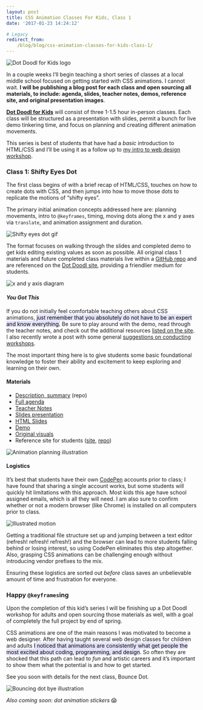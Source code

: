 ```yaml
---
layout: post
title: CSS Animation Classes For Kids, Class 1
date: '2017-01-23 14:24:12'

# Legacy
redirect_from:
    /blog/blog/css-animation-classes-for-kids-class-1/
---
```


![Dot Doodl for Kids logo](/content/2017/01/Screen-Shot-2017-01-20-at-7-23-38-PM.png)

In a couple weeks I’ll begin teaching a short series of classes at a local middle school focused on getting started with CSS animations. I cannot wait. **I will be publishing a blog post for each class and open sourcing all materials, to include: agenda, slides, teacher notes, demos, reference site, and original presentation images**.

**[Dot Doodl for Kids](http://www.dotdoodl.com/)** will consist of three 1-1.5 hour in-person classes. Each class will be structured as a presentation with slides, permit a bunch for live demo tinkering time, and focus on planning and creating different animation movements.

This series is best of students that have had a *basic* introduction to HTML/CSS and I’ll be using it as a follow up to [my intro to web design workshop](https://github.com/jonitrythall/tutstownworkshop).  

### Class 1: Shifty Eyes Dot
The first class begins of with a brief recap of HTML/CSS, touches on how to create dots with CSS, and then jumps into how to move those dots to replicate the motions of “shifty eyes”.

The primary initial animation concepts addressed here are: planning movements, intro to `@keyframes`, timing, moving dots along the x and y axes via `translate`, and animation assignment and duration.  

![Shifty eyes dot gif](/content/2017/01/test-1.gif)

The format focuses on walking through the slides and completed demo to get kids editing existing values as soon as possible. All original class 1 materials and future completed class materials live within a [GitHub repo](https://github.com/jonitrythall/dotdoodl-kid-classes) and are referenced on the [Dot Doodl site](http://www.dotdoodl.com/), providing a friendlier medium for students.

![x and y axis diagram](/content/2017/01/axis.png)

#### *You Got This*
If you do not initially feel comfortable teaching others about CSS animations, <mark style="background: #E4E3FC;">just remember that you absolutely do not have to be an expert and know everything.</mark> Be sure to play around with the demo, read through the teacher notes, and check out the additional resources [listed on the site](http://www.dotdoodl.com/kids.html). I also recently wrote a post with some general [suggestions on conducting workshops](http://jonibologna.com/intro-to-writing-svg-and-tuts-town-workshops/).

The most important thing here is to give students some basic foundational knowledge to foster their ability and excitement to keep exploring and learning on their own.  

#### Materials

* [Description, summary](https://github.com/jonitrythall/dotdoodl-kid-classes/blob/master/README.md) (repo)
* [Full agenda](https://docs.google.com/document/d/1rv8SkQwUP-PGetV-ByROscOrxmsI6re2dkUQq3-cZl4/edit?usp=sharing)
* [Teacher Notes](https://docs.google.com/document/d/1q3igOFoHnfXRRegRSzs1qnfhNhNAqFegTqsQqBSZfMA/edit?usp=sharing)
* [Slides presentation](http://slides.com/jonibologna/intro-to-css-animation-1-kids#/)
* [HTML Slides](https://github.com/jonitrythall/dotdoodl-kid-classes/blob/master/class-one-slides.html)
* [Demo](http://codepen.io/jonitrythall/pen/GrWPoX/)
* [Original visuals](https://github.com/jonitrythall/dotdoodl-kid-classes/tree/master/class1-original-visuals)
* Reference site for students ([site](http://www.dotdoodl.com/), [repo](https://github.com/jonitrythall/dotdoodl))

![Animation planning illustration](/content/2017/01/Screen-Shot-2017-01-23-at-7-33-07-AM.png)

#### Logistics
It’s best that students have their own [CodePen](http://codepen.io/) accounts prior to class; I have found that sharing a single account works, but some students will quickly hit limitations with this approach. Most kids this age have school assigned emails, which is all they will need. I am also sure to confirm whether or not a modern browser (like Chrome) is installed on all computers prior to class.

![Illustrated motion](/content/2017/01/intro-2.png)

Getting a traditional file structure set up and jumping between a text editor (refresh! refresh! refresh!) and the browser can lead to more students falling behind or losing interest, so using CodePen eliminates this step altogether. Also, grasping CSS animations can be challenging enough without introducing vendor prefixes to the mix.

Ensuring these logistics are sorted out *before* class saves an unbelievable amount of time and frustration for everyone.   

### Happy `@keyframes`ing
Upon the completion of this kid’s series I will be finishing up a Dot Doodl workshop for adults and open sourcing those materials as well, with a goal of completely the full project by end of spring.

CSS animations are one of the main reasons I was motivated to become a web designer. After having taught several web design classes for children and adults <mark style="background: #E4E3FC;">I noticed that animations are consistently what get people the most excited about coding, programming, and design</mark>. So often they are shocked that this path can lead to *fun* and artistic careers and it’s important to show them what the potential is and how to get started.

See you soon with details for the next class, Bounce Dot.

![Bouncing dot bye illustration](/content/2017/01/bye.png)

*Also coming soon: dot animation stickers* :scream:
